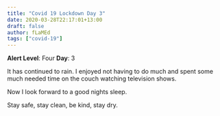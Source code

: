 ```yaml
---
title: "Covid 19 Lockdown Day 3"
date: 2020-03-28T22:17:01+13:00
draft: false
author: fLaMEd
tags: ["covid-19"]
---
```


**Alert Level**: Four
**Day**: 3

It has continued to rain. I enjoyed not having to do much and spent some much needed time on the couch watching television shows.

Now I look forward to a good nights sleep.

Stay safe, stay clean, be kind, stay dry.